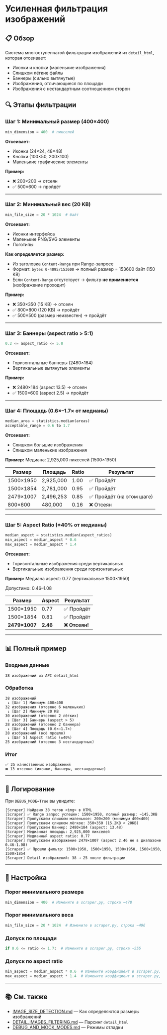 # Усиленная фильтрация изображений

## 📋 Обзор

Система многоступенчатой фильтрации изображений из `detail_html`, которая отсеивает:
- Иконки и кнопки (маленькие изображения)
- Слишком лёгкие файлы
- Баннеры (сильно вытянутые)
- Изображения, отличающиеся по площади
- Изображения с нестандартным соотношением сторон

## 🔍 Этапы фильтрации

### Шаг 1: Минимальный размер (400×400)
```python
min_dimension = 400  # пикселей
```

**Отсеивает:**
- Иконки (24×24, 48×48)
- Кнопки (100×50, 200×100)
- Маленькие графические элементы

**Пример:**
- ❌ 200×200 → отсеян
- ✅ 500×600 → пройдёт

---

### Шаг 2: Минимальный вес (20 KB)
```python
min_file_size = 20 * 1024  # байт
```

**Отсеивает:**
- Иконки интерфейса
- Маленькие PNG/SVG элементы
- Логотипы

**Как определяется размер:**
- Из заголовка `Content-Range` при Range-запросе
- Формат: `bytes 0-4095/153600` → полный размер = 153600 байт (150 KB)
- Если `Content-Range` отсутствует → фильтр **не применяется** (изображение проходит)

**Пример:**
- ❌ 350×350 (15 KB) → отсеян
- ✅ 800×800 (120 KB) → пройдёт
- ✅ 500×500 (размер неизвестен) → пройдёт

---

### Шаг 3: Баннеры (aspect ratio > 5:1)
```python
0.2 <= aspect_ratio <= 5.0
```

**Отсеивает:**
- Горизонтальные баннеры (2480×184)
- Вертикальные вытянутые элементы

**Пример:**
- ❌ 2480×184 (aspect 13.5) → отсеян
- ✅ 1500×600 (aspect 2.5) → пройдёт

---

### Шаг 4: Площадь (0.6×–1.7× от медианы)
```python
median_area = statistics.median(areas)
acceptable_range = 0.6 to 1.7
```

**Отсеивает:**
- Слишком большие изображения
- Слишком маленькие изображения

**Пример:**
Медиана: 2,925,000 пикселей (1500×1950)

| Размер | Площадь | Ratio | Результат |
|--------|---------|-------|-----------|
| 1500×1950 | 2,925,000 | 1.00 | ✅ Пройдёт |
| 1500×1854 | 2,781,000 | 0.95 | ✅ Пройдёт |
| 2479×1007 | 2,496,253 | 0.85 | ✅ Пройдёт (на этом шаге) |
| 800×600 | 480,000 | 0.16 | ❌ Отсеян |

---

### Шаг 5: Aspect Ratio (±40% от медианы)
```python
median_aspect = statistics.median(aspect_ratios)
min_aspect = median_aspect * 0.6
max_aspect = median_aspect * 1.4
```

**Отсеивает:**
- Горизонтальные изображения среди вертикальных
- Вертикальные изображения среди горизонтальных

**Пример:**
Медиана aspect: 0.77 (вертикальные 1500×1950)

Допустимо: 0.46–1.08

| Размер | Aspect | Результат |
|--------|--------|-----------|
| 1500×1950 | 0.77 | ✅ Пройдёт |
| 1500×1854 | 0.81 | ✅ Пройдёт |
| **2479×1007** | **2.46** | **❌ Отсеян!** |

---

## 📊 Полный пример

### Входные данные
```
38 изображений из API detail_html
```

### Обработка
```
38 изображений
 ↓ [Шаг 1] Минимум 400×400
32 изображения (отсеяно 6 маленьких)
 ↓ [Шаг 2] Минимум 20 KB
30 изображений (отсеяно 2 лёгких)
 ↓ [Шаг 3] Баннеры (aspect > 5)
28 изображений (отсеяно 2 баннера)
 ↓ [Шаг 4] Площадь (0.6×–1.7×)
28 изображений (всё прошло)
 ↓ [Шаг 5] Aspect ratio (±40%)
25 изображений (отсеяно 3 нестандартных)
```

### Итог
```
✅ 25 качественных изображений
❌ 13 отсеяно (иконки, баннеры, нестандартные)
```

---

## 🧪 Логирование

При `DEBUG_MODE=True` вы увидите:

```
[Scraper] Найдено 38 тегов <img> в HTML
[Scraper] ✅ Range запрос успешен: 1500×1950, полный размер: ~145.3KB
[Scraper] Пропускаем слишком маленькое: 200×200 (минимум 400×400)
[Scraper] Пропускаем слишком лёгкое: 350×350 (15.2KB < 20KB)
[Scraper] Пропускаем баннер: 2480×184 (aspect: 13.48)
[Scraper] Медианная площадь: 2,925,000 пикселей
[Scraper] Медианный aspect ratio: 0.77
[Scraper] Пропускаем изображение 2479×1007 (aspect 2.46 не в диапазоне 0.46-1.08)
[Scraper] ✅ Прошли фильтр: 1500×1950, 1500×1950, 1500×1950, 1500×1950, 1500×1854
[Scraper] Detail изображений: 38 → 25 после фильтрации
```

---

## 🎯 Настройка

### Порог минимального размера
```python
min_dimension = 400  # Измените в scraper.py, строка ~478
```

### Порог минимального веса
```python
min_file_size = 20 * 1024  # Измените в scraper.py, строка ~496
```

### Допуск по площади
```python
if 0.6 <= ratio <= 1.7:  # Измените в scraper.py, строка ~555
```

### Допуск по aspect ratio
```python
min_aspect = median_aspect * 0.6  # Измените коэффициент в scraper.py, строка ~579
max_aspect = median_aspect * 1.4  # Измените коэффициент в scraper.py, строка ~580
```

---

## 📚 См. также

- [IMAGE_SIZE_DETECTION.md](IMAGE_SIZE_DETECTION.md) — Как определяются размеры изображений
- [DETAIL_IMAGES_FILTERING.md](DETAIL_IMAGES_FILTERING.md) — Парсинг `detail_html`
- [DEBUG_AND_MOCK_MODES.md](DEBUG_AND_MOCK_MODES.md) — Режимы отладки

